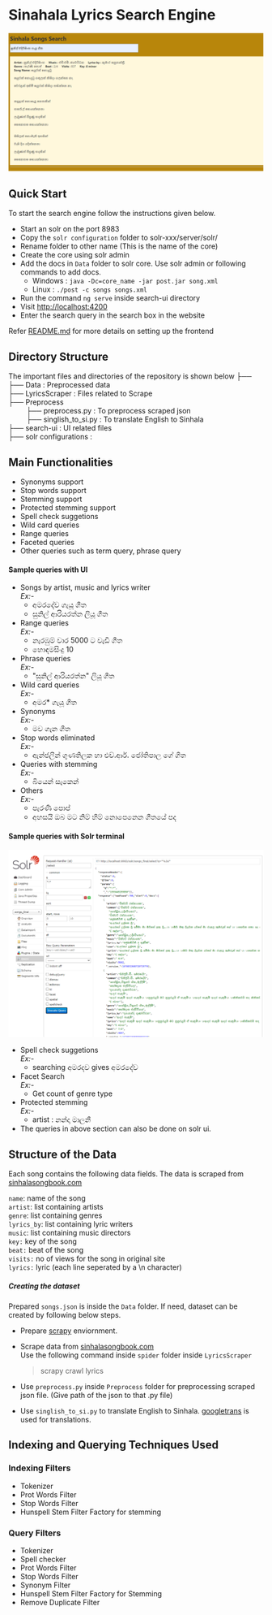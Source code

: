 # Sinahala Lyrics Search Engine

![alt text](ui.png)

## Quick Start
To start the search engine follow the instructions given below.

- Start an solr on the port 8983
- Copy the ```solr configuration``` folder to solr-xxx/server/solr/
- Rename folder to other name (This is the name of the core)
- Create the core using solr admin
- Add the docs in ```Data``` folder to solr core. Use solr admin or following commands to add docs.
    - Windows : ```java -Dc=core_name -jar post.jar song.xml```
    - Linux : ```./post -c songs songs.xml```
- Run the command ```ng serve```  inside search-ui directory
- Visit <a href="http://localhost:4200">http://localhost:4200</a>
- Enter the search query in the search box in the website


Refer [README.md](search-ui/README.md) for more details on setting up the frontend

## Directory Structure
The important files and directories of the repository is shown below ├── <br>
├── Data : Preprocessed data<br>
├── LyricsScraper : Files related to Scrape<br>
├── Preprocess  <br>
 &nbsp;&nbsp;&nbsp;&nbsp;&nbsp;&nbsp;&nbsp;&nbsp;&nbsp;├── preprocess.py : To preprocess scraped json<br>
 &nbsp;&nbsp;&nbsp;&nbsp;&nbsp;&nbsp;&nbsp;&nbsp;&nbsp;├── singlish_to_si.py : To translate English to Sinhala <br>
├── search-ui : UI related files<br>
├── solr configurations : <br>

## Main Functionalities
- Synonyms support
- Stop words support
- Stemming support
- Protected stemming support
- Spell check suggetions
- Wild card queries
- Range queries
- Faceted queries
- Other queries such as term query, phrase query 

#### Sample queries with UI
- Songs by artist, music and lyrics writer<br>
    *Ex:-*
     - අමරදේව ගැයූ ගීත
     - සුනිල් ආරියරත්න ලියූ ගීත
- Range queries<br>
    *Ex:-* 
    - නැරඹුම් වාර 5000 ට වැඩි ගීත
    - හොඳම​සිංදු 10
- Phrase queries<br>
    *Ex:-*
    - "සුනිල් ආරියරත්න" ලියූ ගීත
- Wild card queries<br>
    *Ex:-*
    - අමර* ගැයූ ගීත
- Synonyms<br>
    *Ex:-*
     - මව ගැන ගීත
- Stop words eliminated<br>
   *Ex:-*
   - ඇන්ජලීන් ගුණතිලක  හා එච්.ආර්. ජෝතිපාල ගේ ගීත
- Queries with stemming<br>
    *Ex:-*
    - බියෙන් සැකෙන්
- Others<br>
    *Ex:-* 
    - පැරණි පොප්
    - අහසයි ඔබ මට නිම් හිම් නොපෙනෙන ගීතයේ පද

#### Sample queries with Solr terminal

![alt text](solr-ui.png)

- Spell check suggetions <br>
    *Ex:-* 
     - searching අමරදව gives අමරදේව
- Facet Search <br>
    *Ex:-*
    - Get count of genre type
- Protected stemming <br>
    *Ex:-*
    - artist : නන්දා මාලනී
- The queries in above section can also be done on solr ui. 

## Structure of the Data

Each song contains the following data fields. The data is scraped from <a href="https://sinhalasongbook.com/">sinhalasongbook.com</a><br>

```name```: name of the song <br>
```artist```: list containing artists <br>
```genre```: list containing genres<br>
```lyrics_by```: list containing lyric writers <br>
```music```: list containing music directors <br>
```key:``` key of the song<br>
```beat:``` beat of the song<br>
```visits:``` no of views for the song in original site<br>
```lyrics:``` lyric (each line seperated by a \n character)<br>

##### Creating the dataset
Prepared ```songs.json``` is inside the ```Data``` folder. If need, dataset can be created by following below steps.

- Prepare <a href="https://docs.scrapy.org/en/latest/">scrapy</a> enviornment.
- Scrape data from <a href="https://sinhalasongbook.com/">sinhalasongbook.com</a><br>
  Use the following command inside ```spider``` folder inside ```LyricsScraper```<br>
  
  >scrapy crawl lyrics

- Use `preprocess.py` inside `Preprocess` folder for preprocessing scraped json file. (Give path of the json to that .py file)
- Use `singlish_to_si.py` to translate English to Sinhala. <a href="https://pypi.org/project/googletrans/">googletrans</a> is used for translations.

## Indexing and Querying Techniques Used

### Indexing Filters
- Tokenizer
- Prot Words Filter
- Stop Words Filter
- Hunspell Stem Filter Factory for stemming


### Query Filters
- Tokenizer
- Spell checker
- Prot Words Filter
- Stop Words Filter
- Synonym Filter
- Hunspell Stem Filter Factory for Stemming
- Remove Duplicate Filter 



